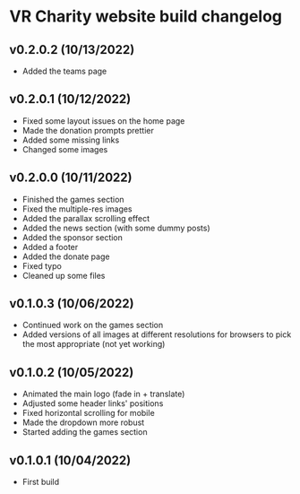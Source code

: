 # VR Charity website build changelog

## v0.2.0.2 (10/13/2022)
- Added the teams page

## v0.2.0.1 (10/12/2022)
- Fixed some layout issues on the home page
- Made the donation prompts prettier
- Added some missing links
- Changed some images

## v0.2.0.0 (10/11/2022)
- Finished the games section
- Fixed the multiple-res images
- Added the parallax scrolling effect
- Added the news section (with some dummy posts)
- Added the sponsor section
- Added a footer
- Added the donate page
- Fixed typo
- Cleaned up some files

## v0.1.0.3 (10/06/2022)
- Continued work on the games section
- Added versions of all images at different resolutions for browsers to pick the most appropriate (not yet working)

## v0.1.0.2 (10/05/2022)
- Animated the main logo (fade in + translate)
- Adjusted some header links' positions
- Fixed horizontal scrolling for mobile
- Made the dropdown more robust
- Started adding the games section

## v0.1.0.1 (10/04/2022)
- First build
